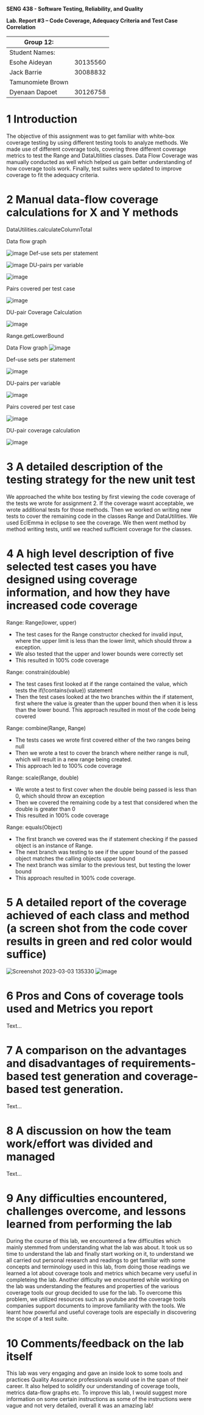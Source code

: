 **SENG 438 - Software Testing, Reliability, and Quality**

**Lab. Report #3 – Code Coverage, Adequacy Criteria and Test Case Correlation**

| Group 12:      |     |
| -------------- | --- |
| Student Names: |     |
|Esohe Aideyan       |  30135560   |
|Jack Barrie         |  30088832   |
|Tamunomiete Brown   |     |
|Dyenaan Dapoet      |  30126758   |

# 1 Introduction

The objective of this assignment was to get familiar with white-box coverage testing by using different testing tools to analyze methods. We made use of different coverage tools, covering three different coverage metrics to test the Range and DataUtilities classes. Data Flow Coverage was manually conducted as well which helped us gain better understanding of how coverage tools work. Finally, test suites were updated to improve coverage to fit the adequacy criteria.

# 2 Manual data-flow coverage calculations for X and Y methods
DataUtilities.calculateColumnTotal

Data flow graph

![image](https://user-images.githubusercontent.com/91904892/222872852-f039a4a5-6ff6-4cdb-aca1-caff56c7c2a1.png)
Def-use sets per statement

![image](https://user-images.githubusercontent.com/91904892/222872859-966709a8-4679-44cc-b5c7-5cc4ad3b2bde.png)
DU-pairs per variable

![image](https://user-images.githubusercontent.com/91904892/222872879-aaacdfc4-2e0e-457b-a341-c8f0fc66bb03.png)

Pairs covered per test case

![image](https://user-images.githubusercontent.com/91904892/222872892-e482b6c4-ddcc-4daf-af4d-98cdc7560e32.png)

DU-pair Coverage Calculation

![image](https://user-images.githubusercontent.com/91904892/222874405-fce17ceb-7929-4a32-a4c6-9d7836919dc2.png)


Range.getLowerBound

Data Flow graph
![image](https://user-images.githubusercontent.com/91904892/222873322-1a804bea-d6d7-408f-85fa-3949686da5aa.png)

Def-use sets per statement

![image](https://user-images.githubusercontent.com/91904892/222873387-9e0ea014-b3ba-4791-af4f-c79841f5dfe2.png)

DU-pairs per variable

![image](https://user-images.githubusercontent.com/91904892/222873403-5fe56c0e-6af8-400e-8577-06ce89a61d22.png)

Pairs covered per test case

![image](https://user-images.githubusercontent.com/91904892/222873480-ee66292f-2755-4960-b295-b23627636185.png)

DU-pair coverage calculation

![image](https://user-images.githubusercontent.com/91904892/222874461-3f38b5de-104a-41fc-bbbe-8bf8c160fa74.png)


# 3 A detailed description of the testing strategy for the new unit test
We approached the white box testing by first viewing the code coverage of the tests we wrote for assignment 2. If the coverage wasnt acceptable, we wrote additional tests for those methods. Then we worked on writing new tests to cover the remaining code in the classes Range and DataUtilities. We used EclEmma in eclipse to see the coverage. We then went method by method writing tests, until we reached sufficient coverage for the classes.

# 4 A high level description of five selected test cases you have designed using coverage information, and how they have increased code coverage
Range: Range(lower, upper)
- The test cases for the Range constructor checked for invalid input, where the upper limit is less than the lower limit, which should throw a exception.
- We also tested that the upper and lower bounds were correctly set
- This resulted in 100% code coverage

Range: constrain(double)
- The test cases first looked at if the range contained the value, which tests the if(!contains(value)) statement
- Then the test cases looked at the two branches within the if statement, first where the value is greater than the upper bound then when it is less than the lower bound. This approach resulted in most of the code being covered

Range: combine(Range, Range)
- The tests cases we wrote first covered either of the two ranges being null
- Then we wrote a test to cover the branch where neither range is null, which will result in a new range being created.
- This approach led to 100% code coverage

Range: scale(Range, double)
- We wrote a test to first cover when the double being passed is less than 0, which should throw an exception
- Then we covered the remaining code by a test that considered when the double is greater than 0
- This resulted in 100% code coverage

Range: equals(Object)
- The first branch we covered was the if statement checking if the passed object is an instance of Range.
- The next branch was testing to see if the upper bound of the passed object matches the calling objects upper bound
- The next branch was similar to the previous test, but testing the lower bound
- This approach resulted in 100% code coverage.


# 5 A detailed report of the coverage achieved of each class and method (a screen shot from the code cover results in green and red color would suffice)
![Screenshot 2023-03-03 135330](https://user-images.githubusercontent.com/85323597/222856567-0f259f49-d16f-4a64-821f-fc64db85519e.png)
![image](https://user-images.githubusercontent.com/85323597/222879005-70ee9042-7df6-4ec3-912e-6bd7b93dab92.png)


# 6 Pros and Cons of coverage tools used and Metrics you report

Text…

# 7 A comparison on the advantages and disadvantages of requirements-based test generation and coverage-based test generation.

Text…

# 8 A discussion on how the team work/effort was divided and managed

Text…

# 9 Any difficulties encountered, challenges overcome, and lessons learned from performing the lab

During the course of this lab, we encountered a few difficulties which mainly stemmed from understanding what the lab was about. It took us so time to understand the lab and finally start working on it, to understand we all carried out personal research and readings to get familiar with some concepts and terminology used in this lab, from doing those readings we learned a lot about coverage tools and metrics which became very useful in completeing the lab.
Another difficulty we encountered while working on the lab was understanding the features and properties of the various coverage tools our group decided to use for the lab. To overcome this problem, we utilized resources such as youtube and the coverage tools companies support documents to improve familiarity with the tools. We learnt how powerful and useful coverage tools are especially in discovering the scope of a test suite.

# 10 Comments/feedback on the lab itself

This lab was very engaging and gave an inside look to some tools and practices Quality Assurance professionals would use in the span of their career. It also helped to solidify our understanding of coverage tools, metrics data-flow graphs etc. To improve this lab, I would suggest more information on some certain instructions as some of the instructions were vague and not very detailed, overall it was an amazing lab!
